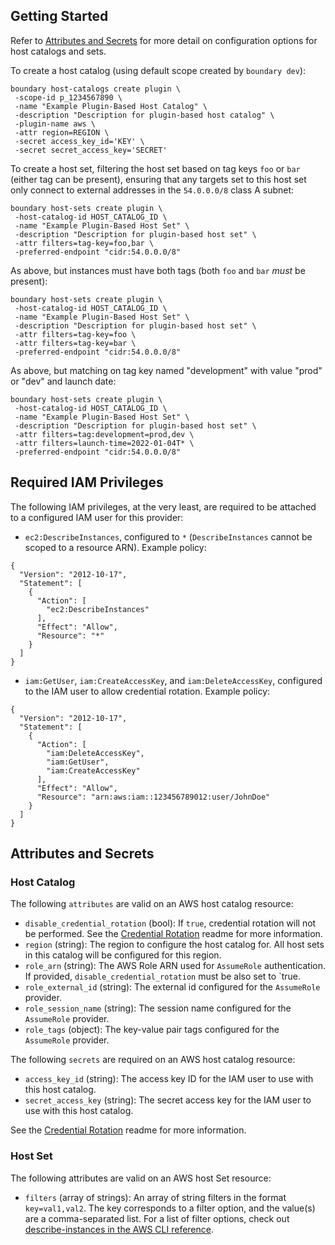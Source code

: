 ## Getting Started

Refer to [Attributes and Secrets](#attributes-and-secrets) for more detail on
configuration options for host catalogs and sets.

To create a host catalog (using default scope created by `boundary dev`):

```
boundary host-catalogs create plugin \
 -scope-id p_1234567890 \
 -name "Example Plugin-Based Host Catalog" \
 -description "Description for plugin-based host catalog" \
 -plugin-name aws \
 -attr region=REGION \
 -secret access_key_id='KEY' \
 -secret secret_access_key='SECRET'
```

To create a host set, filtering the host set based on tag keys `foo` or `bar`
(either tag can be present), ensuring that any targets set to this host set only
connect to external addresses in the `54.0.0.0/8` class A subnet:

```
boundary host-sets create plugin \
 -host-catalog-id HOST_CATALOG_ID \
 -name "Example Plugin-Based Host Set" \
 -description "Description for plugin-based host set" \
 -attr filters=tag-key=foo,bar \
 -preferred-endpoint "cidr:54.0.0.0/8"
```

As above, but instances must have both tags (both `foo` and `bar` *must* be
present):

```
boundary host-sets create plugin \
 -host-catalog-id HOST_CATALOG_ID \
 -name "Example Plugin-Based Host Set" \
 -description "Description for plugin-based host set" \
 -attr filters=tag-key=foo \
 -attr filters=tag-key=bar \
 -preferred-endpoint "cidr:54.0.0.0/8"
```

As above, but matching on tag key named "development" with value "prod" or "dev"
and launch date:

```
boundary host-sets create plugin \
 -host-catalog-id HOST_CATALOG_ID \
 -name "Example Plugin-Based Host Set" \
 -description "Description for plugin-based host set" \
 -attr filters=tag:development=prod,dev \
 -attr filters=launch-time=2022-01-04T* \
 -preferred-endpoint "cidr:54.0.0.0/8"
```

## Required IAM Privileges

The following IAM privileges, at the very least, are required to be attached to
a configured IAM user for this provider:

* `ec2:DescribeInstances`, configured to `*` (`DescribeInstances` cannot be
  scoped to a resource ARN). Example policy:

```
{
  "Version": "2012-10-17",
  "Statement": [
    {
      "Action": [
        "ec2:DescribeInstances"
      ],
      "Effect": "Allow",
      "Resource": "*"
    }
  ]
}
```

* `iam:GetUser`, `iam:CreateAccessKey`, and `iam:DeleteAccessKey`, configured to
  the IAM user to allow credential rotation. Example policy:

```
{
  "Version": "2012-10-17",
  "Statement": [
    {
      "Action": [
        "iam:DeleteAccessKey",
        "iam:GetUser",
        "iam:CreateAccessKey"
      ],
      "Effect": "Allow",
      "Resource": "arn:aws:iam::123456789012:user/JohnDoe"
    }
  ]
}
```

## Attributes and Secrets

### Host Catalog

The following `attributes` are valid on an AWS host catalog resource:

- `disable_credential_rotation` (bool): If `true`, credential rotation will not
  be performed. See the [Credential Rotation](../../../README.md#credential-rotation) readme for more information.
- `region` (string): The region to configure the host catalog for. All host sets
  in this catalog will be configured for this region.
- `role_arn` (string): The AWS Role ARN used for `AssumeRole` authentication. If
  provided, `disable_credential_rotation` must be also set to `true.
- `role_external_id` (string):  The external id configured for the `AssumeRole`
  provider.
- `role_session_name` (string): The session name configured for the `AssumeRole`
  provider.
- `role_tags` (object): The key-value pair tags configured for the `AssumeRole`
  provider.

The following `secrets` are required on an AWS host catalog resource:

- `access_key_id` (string): The access key ID for the IAM user to use with this
  host catalog.
- `secret_access_key` (string): The secret access key for the IAM user to use
  with this host catalog.

See the [Credential Rotation](../../../README.md#credential-rotation) readme for more information.

### Host Set

The following attributes are valid on an AWS host Set resource:

- `filters` (array of strings): An array of string filters in the format
  `key=val1,val2`. The key corresponds to a filter option, and the value(s) are
  a comma-separated list. For a list of filter options, check out
  [describe-instances in the AWS CLI
  reference](https://docs.aws.amazon.com/cli/latest/reference/ec2/describe-instances.html).